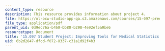 ```yaml
---
content_type: resource
description: This resource provides information about project 4.
file: https://ol-ocw-studio-app-qa.s3.amazonaws.com/courses/15-097-prediction-machine-learning-and-statistics-spring-2012/6b2d2647dfcdf0728337c31a1d92f4b3_MIT15_097S12_proj4.pdf
file_type: application/pdf
parent_uid: 0d9ec76a-b460-bb80-b298-4e92ef5a9be6
resourcetype: Document
title: '15.097 Student Project: Improving Tools for Medical Statistics'
uid: 6b2d2647-dfcd-f072-8337-c31a1d92f4b3
---
```

